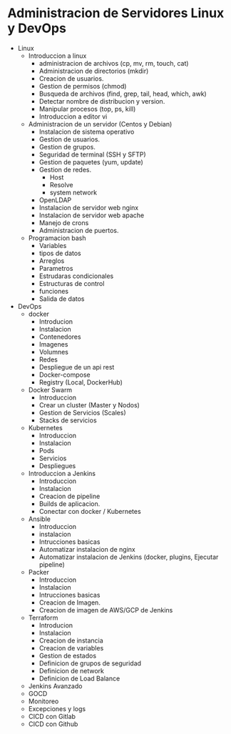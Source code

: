 # Administracion de Servidores Linux y DevOps

- Linux
    - Introduccion a linux
        - administracion de archivos (cp, mv, rm, touch, cat) 
        - Administracion de directorios (mkdir)
        - Creacion de usuarios.
        - Gestion de permisos (chmod)
        - Busqueda de archivos (find, grep, tail, head, which, awk)
        - Detectar nombre de distribucion y version.
        - Manipular procesos (top, ps, kill)
        - Introduccion a editor vi
    - Administracion de un servidor (Centos y Debian)
        - Instalacion de sistema operativo
        - Gestion de usuarios.
        - Gestion de grupos.
        - Seguridad de terminal (SSH y SFTP)
        - Gestion de paquetes (yum, update)
        - Gestion de redes.
            - Host
            - Resolve
            - system network
        - OpenLDAP 
        - Instalacion de servidor web nginx
        - Instalacion de servidor web apache
        - Manejo de crons
        - Administracion de puertos.
    - Programacion bash
        - Variables
        - tipos de datos
        - Arreglos
        - Parametros
        - Estrudaras condicionales
        - Estructuras de control
        - funciones
        - Salida de datos
- DevOps
    - docker
        - Introducion
        - Instalacion
        - Contenedores
        - Imagenes
        - Volumnes
        - Redes
        - Despliegue de un api rest
        - Docker-compose
        - Registry (Local, DockerHub)
    - Docker Swarm
        -  Introduccion
        -  Crear un cluster (Master y Nodos)
        -  Gestion de Servicios (Scales)
        -  Stacks de servicios
    - Kubernetes
        - Introduccion
        - Instalacion
        - Pods
        - Servicios
        - Despliegues 
    - Introduccion a Jenkins
        - Introduccion
        - Instalacion
        - Creacion de pipeline
        - Builds de aplicacion.
        - Conectar con docker / Kubernetes
    - Ansible
        - Introduccion
        - instalacion
        - Intrucciones basicas
        - Automatizar instalacion de nginx
        - Automatizar instalacion de Jenkins (docker, plugins, Ejecutar pipeline)
    - Packer
        - Introduccion
        - Instalacion
        - Intrucciones basicas
        - Creacion de Imagen.
        - Creacion de imagen de AWS/GCP de Jenkins
    - Terraform
        - Introducion
        - Instalacion
        - Creacion de instancia
        - Creacion de variables
        - Gestion de estados
        - Definicion de grupos de seguridad
        - Definicion de network
        - Definicion de Load Balance
    - Jenkins Avanzado
    - GOCD
    - Monitoreo
    - Excepciones y logs
    - CICD con Gitlab
    - CICD con Github
